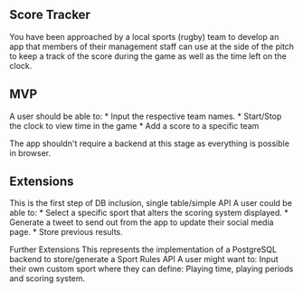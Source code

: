 ## Score Tracker

You have been approached by a local sports (rugby) team to develop an app that  members of their management staff can use at the side of the pitch to keep a track of the score during the game as well as the time left on the clock.

## MVP
A user should be able to:
	* Input the respective team names.
	* Start/Stop the clock to view time in the game
	* Add a score to a specific team

The app shouldn't require a backend at this stage as everything is possible in browser.

## Extensions
This is the first step of DB inclusion, single table/simple API
A user could be able to:
	* Select a specific sport that alters the scoring system displayed.
	* Generate a tweet to send out from the app to update their social media page.
	* Store previous results.

Further Extensions
This represents the implementation of a PostgreSQL backend to store/generate a Sport Rules API
A user might want to:
Input their own custom sport where they can define: Playing time, playing periods and scoring system.
